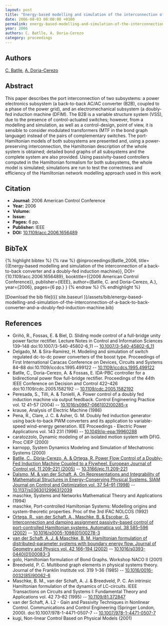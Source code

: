 ```yaml
---
layout: post
title: "Energy-based modelling and simulation of the interconnection of a back-to-back converter and a doubly-fed induction machine"
date: 2006-08-03 00:00:00 +0100
permalink: energy-based-modelling-and-simulation-of-the-interconnection-of-a-back-to-back-converter-and-a-doubly-fed-induction-machine
year: 2006
authors: C. Batlle, A. Doria-Cerezo
category: proceedings
---
```

 
## Authors
[C. Batlle](authors/carles-batlle), [A. Doria-Cerezo](authors/arnau-doria-cerezo)
 
## Abstract
This paper describes the port interconnection of two subsystems: a power electronics subsystem (a back-to-back AC/AC converter (B2B), coupled to a phase of the power grid), and an electromechanical subsystem (a doubly-fed induction machine (DFIM). The B2B is a variable structure system (VSS), due to the presence of control-actuated switches; however, from a modelling and simulation, as well as a control-design, point of view, it is sensible to consider modulated transformers (MTF in the bond graph language) instead of the pairs of complementary switches. The port-Hamiltonian models of both subsystems are presented and, using a power-preserving interconnection, the Hamiltonian description of the whole system is obtained; detailed bond graphs of all subsystems and the complete system are also provided. Using passivity-based controllers computed in the Hamiltonian formalism for both subsystems, the whole model is simulated; simulations are run to test the correctness and efficiency of the Hamiltonian network modelling approach used in this work
 
## Citation
- **Journal:** 2006 American Control Conference
- **Year:** 2006
- **Volume:** 
- **Issue:** 
- **Pages:** 6 pp.
- **Publisher:** IEEE
- **DOI:** [10.1109/acc.2006.1656489](https://doi.org/10.1109/acc.2006.1656489)
 
## BibTeX
{% highlight bibtex %}
{% raw %}
@inproceedings{Batlle_2006,
  title={{Energy-based modelling and simulation of the interconnection of a back-to-back converter and a doubly-fed induction machine}},
  DOI={10.1109/acc.2006.1656489},
  booktitle={{2006 American Control Conference}},
  publisher={IEEE},
  author={Batlle, C. and Doria-Cerezo, A.},
  year={2006},
  pages={6 pp.}
}
{% endraw %}
{% endhighlight %}
 
[Download the bib file]({{ site.baseurl }}/assets/bib/energy-based-modelling-and-simulation-of-the-interconnection-of-a-back-to-back-converter-and-a-doubly-fed-induction-machine.bib)
 
## References
- Griñó, R., Fossas, E. & Biel, D. Sliding mode control of a full-bridge unity power factor rectifier. Lecture Notes in Control and Information Sciences 139–148 doi:10.1007/3-540-45802-6_11 -- [10.1007/3-540-45802-6_11](https://doi.org/10.1007/3-540-45802-6_11)
- Delgado, M. & Sira-Ramirez, H. Modeling and simulation of switch regulated dc-to-dc power converters of the boost type. Proceedings of First International Caracas Conference on Devices, Circuits and Systems 84–88 doi:10.1109/iccdcs.1995.499122 -- [10.1109/iccdcs.1995.499122](https://doi.org/10.1109/iccdcs.1995.499122)
- Batlle, C., Doria-Cerezo, A. & Fossas, E. IDA-PBC controller for a bidirectional power flow full-bridge rectifier. Proceedings of the 44th IEEE Conference on Decision and Control 422–426 doi:10.1109/cdc.2005.1582192 -- [10.1109/cdc.2005.1582192](https://doi.org/10.1109/cdc.2005.1582192)
- Peresada, S., Tilli, A. & Tonielli, A. Power control of a doubly fed induction machine via output feedback. Control Engineering Practice vol. 12 41–57 (2004) -- [10.1016/s0967-0661(02)00285-x](https://doi.org/10.1016/s0967-0661(02)00285-x)
- krause, Analysis of Electric Machine (1986)
- Pena, R., Clare, J. C. & Asher, G. M. Doubly fed induction generator using back-to-back PWM converters and its application to variable-speed wind-energy generation. IEE Proceedings - Electric Power Applications vol. 143 231 (1996) -- [10.1049/ip-epa:19960288](https://doi.org/10.1049/ip-epa:19960288)
- caratozzolo, Dynamic modeling of an isolated motion system with DFIG. Proc CIEP (2000)
- karnopp, System Dynamics Modeling and Simulation of Mechatronic Systems (2000)
- [Batlle, C., Dòria-Cerezo, A. & Ortega, R. Power Flow Control of a Doubly-Fed Induction Machine Coupled to a Flywheel. European Journal of Control vol. 11 209–221 (2005)](power-flow-control-of-a-doubly-fed-induction-machine-coupled-to-a-flywheel) -- [10.3166/ejc.11.209-221](https://doi.org/10.3166/ejc.11.209-221)
- [Dalsmo, M. & van der Schaft, A. On Representations and Integrability of Mathematical Structures in Energy-Conserving Physical Systems. SIAM Journal on Control and Optimization vol. 37 54–91 (1998)](on-representations-and-integrability-of-mathematical-structures-in-energy-conserving-physical-systems) -- [10.1137/s0363012996312039](https://doi.org/10.1137/s0363012996312039)
- maschke, Systems and Networks Mathematical Theory and Applications (1994)
- maschke, Port-controlled Hamiltonian Systems: Modelling origins and system-theoretic properties. Proc of the 3rd IFAC NOLCOS (1992)
- [Ortega, R., van der Schaft, A., Maschke, B. & Escobar, G. Interconnection and damping assignment passivity-based control of port-controlled Hamiltonian systems. Automatica vol. 38 585–596 (2002)](interconnection-and-damping-assignment-passivity-based-control-of-port-controlled-hamiltonian-systems) -- [10.1016/s0005-1098(01)00278-3](https://doi.org/10.1016/s0005-1098(01)00278-3)
- [van der Schaft, A. J. & Maschke, B. M. Hamiltonian formulation of distributed-parameter systems with boundary energy flow. Journal of Geometry and Physics vol. 42 166–194 (2002)](hamiltonian-formulation-of-distributed-parameter-systems-with-boundary-energy-flow) -- [10.1016/s0393-0440(01)00083-3](https://doi.org/10.1016/s0393-0440(01)00083-3)
- golo, Hamiltonian formulation of Bond Graphs. Workshop NACO II (2001)
- Breedveld, P. C. Multibond graph elements in physical systems theory. Journal of the Franklin Institute vol. 319 1–36 (1985) -- [10.1016/0016-0032(85)90062-6](https://doi.org/10.1016/0016-0032(85)90062-6)
- Maschke, B. M., van der Schaft, A. J. & Breedveld, P. C. An intrinsic Hamiltonian formulation of the dynamics of LC-circuits. IEEE Transactions on Circuits and Systems I: Fundamental Theory and Applications vol. 42 73–82 (1995) -- [10.1109/81.372847](https://doi.org/10.1109/81.372847)
- van der Schaft, A. L2 - Gain and Passivity Techniques in Nonlinear Control. Communications and Control Engineering (Springer London, 2000). doi:10.1007/978-1-4471-0507-7 -- [10.1007/978-1-4471-0507-7](https://doi.org/10.1007/978-1-4471-0507-7)
- kugi, Non-linear Control Based on Physical Models (2001)


